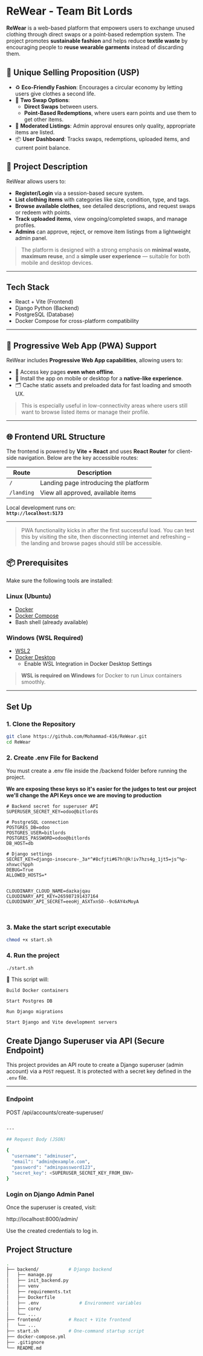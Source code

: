 # ReWear - Team Bit Lords


**ReWear** is a web-based platform that empowers users to exchange unused clothing through direct swaps or a point-based redemption system. The project promotes **sustainable fashion** and helps reduce **textile waste** by encouraging people to **reuse wearable garments** instead of discarding them.

## 🌟 Unique Selling Proposition (USP)

- ♻️ **Eco-Friendly Fashion**: Encourages a circular economy by letting users give clothes a second life.
- 🔁 **Two Swap Options**:
  - **Direct Swaps** between users.
  - **Point-Based Redemptions**, where users earn points and use them to get other items.
- 🔐 **Moderated Listings**: Admin approval ensures only quality, appropriate items are listed.
- 📦 **User Dashboard**: Tracks swaps, redemptions, uploaded items, and current point balance.

## 📖 Project Description

ReWear allows users to:

- **Register/Login** via a session-based secure system.
- **List clothing items** with categories like size, condition, type, and tags.
- **Browse available clothes**, see detailed descriptions, and request swaps or redeem with points.
- **Track uploaded items**, view ongoing/completed swaps, and manage profiles.
- **Admins** can approve, reject, or remove item listings from a lightweight admin panel.

> The platform is designed with a strong emphasis on **minimal waste, maximum reuse**, and a **simple user experience** — suitable for both mobile and desktop devices.

---

## Tech Stack
- React + Vite (Frontend)
- Django Python (Backend)
- PostgreSQL (Database)
- Docker Compose for cross-platform compatibility
---

## 📲 Progressive Web App (PWA) Support

ReWear includes **Progressive Web App capabilities**, allowing users to:

- 🔌 Access key pages **even when offline**.
- 📱 Install the app on mobile or desktop for a **native-like experience**.
- 🗂️ Cache static assets and preloaded data for fast loading and smooth UX.

> This is especially useful in low-connectivity areas where users still want to browse listed items or manage their profile.

---

## 🌐 Frontend URL Structure

The frontend is powered by **Vite + React** and uses **React Router** for client-side navigation. Below are the key accessible routes:

| Route              | Description                            |
|-------------------|----------------------------------------|
| `/`        | Landing page introducing the platform  |
| `/landing`         | View all approved, available items     |

Local development runs on:  
**`http://localhost:5173`**

---

> PWA functionality kicks in after the first successful load. You can test this by visiting the site, then disconnecting internet and refreshing – the landing and browse pages should still be accessible.



## 📦 Prerequisites

Make sure the following tools are installed:

### Linux (Ubuntu)
- [Docker](https://docs.docker.com/engine/install/)
- [Docker Compose](https://docs.docker.com/compose/install/)
- Bash shell (already available)

### Windows (WSL Required)
- [WSL2](https://learn.microsoft.com/en-us/windows/wsl/install)
- [Docker Desktop](https://www.docker.com/products/docker-desktop/)
  - Enable WSL Integration in Docker Desktop Settings

> **WSL is required on Windows** for Docker to run Linux containers smoothly.

---

## Set Up

### 1. Clone the Repository

```bash
git clone https://github.com/Mohammad-416/ReWear.git
cd ReWear
```

### 2. Create .env File for Backend

You must create a .env file inside the /backend folder before running the project.

**We are exposing these keys so it's easier for the judges to test our project**
**we'll change the API Keys once we are moving to production**


```env
# Backend secret for superuser API
SUPERUSER_SECRET_KEY=odoo@bitlords

# PostgreSQL connection
POSTGRES_DB=odoo
POSTGRES_USER=bitlords
POSTGRES_PASSWORD=odoo@bitlords
DB_HOST=db

# Django settings
SECRET_KEY=django-insecure-_3a*^#8cfjti#67h!@k!iv7hzs4g_1jt5=js^%p-xhxwc(%pph
DEBUG=True
ALLOWED_HOSTS=*


CLOUDINARY_CLOUD_NAME=dazkajqau
CLOUDINARY_API_KEY=265987191437164
CLOUDINARY_API_SECRET=eeoHj_ASXTxnSO--9c6AY4xMoyA



```

### 3. Make the start script executable
```bash
chmod +x start.sh
```

### 4. Run the project
```bash
./start.sh
```

🐳 This script will:

    Build Docker containers

    Start Postgres DB

    Run Django migrations

    Start Django and Vite development servers

## Create Django Superuser via API (Secure Endpoint)

This project provides an API route to create a Django superuser (admin account) via a `POST` request. It is protected with a secret key defined in the `.env` file.

---

### Endpoint
POST /api/accounts/create-superuser/
```bash

---

## Request Body (JSON)

{
  "username": "adminuser",
  "email": "admin@example.com",
  "password": "adminpassword123",
  "secret_key": <SUPERUSER_SECRET_KEY_FROM_ENV>
}

```

### Login on Django Admin Panel

Once the superuser is created, visit:

http://localhost:8000/admin/

Use the created credentials to log in.


## Project Structure
```bash
.
├── backend/           # Django backend
│   ├── manage.py
│   ├── init_backend.py
│   ├── venv
│   ├── requirements.txt
│   ├── Dockerfile
│   ├── .env               # Environment variables
│   ├── core/
│   └── ...
├── frontend/          # React + Vite frontend
│   └── ...
├── start.sh           # One-command startup script
├── docker-compose.yml
├── .gitignore
└── README.md
```


